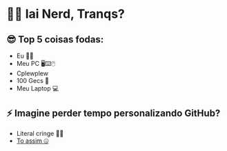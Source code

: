 # 🐱‍👓 Iai Nerd, Tranqs? 

## 😎 Top 5 coisas fodas:
- Eu 👨‍💻
- Meu PC 🖥⌨🖱
- Cplewplew
- 100 Gecs 🤑
- Meu Laptop 💻

## ⚡ Imagine perder tempo personalizando GitHub?
 - Literal cringe 🏃‍♂️
 - [To assim 🤐](https://shorturl.at/anqHU)
